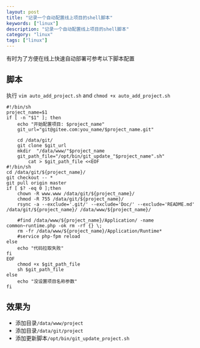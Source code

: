 ```yaml
---
layout: post
title: "记录一个自动配置线上项目的shell脚本"
keywords: ["linux"]
description: "记录一个自动配置线上项目的shell脚本"
category: "linux"
tags: ["linux"]
---
```

有时为了方便在线上快速自动部署可参考以下脚本配置

## 脚本 
执行 `vim auto_add_project.sh` and `chmod +x auto_add_project.sh`

```
#!/bin/sh
project_name=$1
if [ -n "$1" ]; then
    echo "开始配置项目: $project_name"
    git_url="git@gitee.com:you_name/$project_name.git"

    cd /data/git/
    git clone $git_url
    mkdir  "/data/www/"$project_name
    git_path_file="/opt/bin/git_update_"$project_name".sh"
        cat > $git_path_file <<EOF
#!/bin/sh
cd /data/git/${project_name}/
git checkout -- *
git pull origin master
if [ $? -eq 0 ];then
    chown -R www.www /data/git/${project_name}/
    chmod -R 755 /data/git/${project_name}/
    rsync -a --exclude='.git/' --exclude='Doc/' --exclude='README.md'  /data/git/${project_name}/ /data/www/${project_name}/

    #find /data/www/${project_name}/Application/ -name common~runtime.php -ok rm -rf {} \;
    rm -fr /data/www/${project_name}/Application/Runtime*
    #service php-fpm reload
else
    echo "代码拉取失败"
fi
EOF
    chmod +x $git_path_file
    sh $git_path_file
else
    echo "没设置项目名称参数"
fi
```

## 效果为
- 添加目录`/data/www/project`
- 添加目录`/data/git/project`
- 添加更新脚本`/opt/bin/git_update_project.sh`
